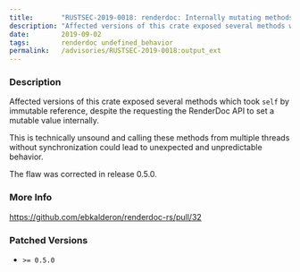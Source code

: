```yaml
---
title:       "RUSTSEC-2019-0018: renderdoc: Internally mutating methods take immutable ref self"
description: "Affected versions of this crate exposed several methods which took self by immutable reference, despite the requesting the RenderDoc API to set a mutable value internally. This is technically unsound and calling these methods from multiple threads without synchronization could lead to unexpected and unpredictable behavior.  The flaw was corrected in release 0.5.0."
date:        2019-09-02
tags:        renderdoc undefined_behavior
permalink:   /advisories/RUSTSEC-2019-0018:output_ext
---
```


### Description

Affected versions of this crate exposed several methods which took `self` by
immutable reference, despite the requesting the RenderDoc API to set a mutable
value internally.

This is technically unsound and calling these methods from multiple threads
without synchronization could lead to unexpected and unpredictable behavior.
 
The flaw was corrected in release 0.5.0.

### More Info

<https://github.com/ebkalderon/renderdoc-rs/pull/32>

### Patched Versions

- `>= 0.5.0`


